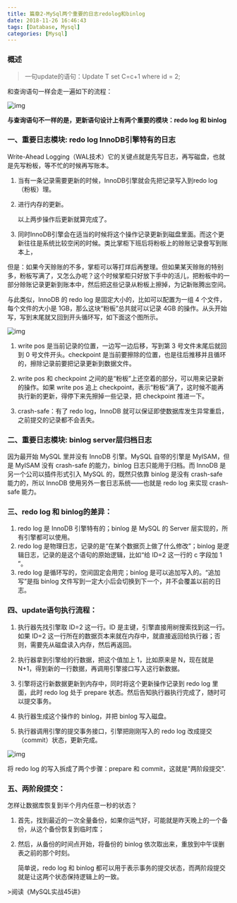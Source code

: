 ```yaml
---
title: 篇章2-MySql两个重要的日志redolog和binlog
date: 2018-11-26 16:46:43
tags: [Database, Mysql]
categories: [Mysql]
---
```


### 概述

> 一句update的语句：Update T set C=c+1 where id = 2;

和查询语句一样会走一遍如下的流程：

![img](https://cdn.jsdelivr.net/gh/wenPKtalk/pictures@master/blog/20220412/17_00/watermark,type_ZmFuZ3poZW5naGVpdGk,shadow_10,text_aHR0cHM6Ly9ibG9nLmNzZG4ubmV0L3dlbnBlbmcxMg==,size_16,color_FFFFFF,t_70.png)![点击并拖拽以移动](data:image/gif;base64,R0lGODlhAQABAPABAP///wAAACH5BAEKAAAALAAAAAABAAEAAAICRAEAOw==)

**与查询语句不一样的是，更新语句设计上有两个重要的模块：redo log 和 binlog**

### 一、重要日志模块: redo log InnoDB引擎特有的日志

Write-Ahead Logging（WAL技术）它的关键点就是先写日志，再写磁盘，也就是先写粉板，等不忙的时候再写账本。

1. 当有一条记录需要更新的时候，InnoDB引擎就会先把记录写入到redo log（粉板）理。

2. 进行内存的更新。

   以上两步操作后更新就算完成了。

3. 同时InnoDB引擎会在适当的时候将这个操作记录更新到磁盘里面。而这个更新往往是系统比较空闲的时候。类比掌柜下班后将粉板上的赊账记录誊写到账本上，

但是：如果今天赊账的不多，掌柜可以等打烊后再整理。但如果某天赊账的特别多，粉板写满了，又怎么办呢？这个时候掌柜只好放下手中的活儿，把粉板中的一部分赊账记录更新到账本中，然后把这些记录从粉板上擦掉，为记新账腾出空间。

与此类似，InnoDB 的 redo log 是固定大小的，比如可以配置为一组 4 个文件，每个文件的大小是 1GB，那么这块“粉板”总共就可以记录 4GB 的操作。从头开始写，写到末尾就又回到开头循环写，如下面这个图所示。

![img](https://cdn.jsdelivr.net/gh/wenPKtalk/pictures@master/blog/20220412/17_05/watermark,type_ZmFuZ3poZW5naGVpdGk,shadow_10,text_aHR0cHM6Ly9ibG9nLmNzZG4ubmV0L3dlbnBlbmcxMg==,size_16,color_FFFFFF,t_70-20220412170519468.png)![点击并拖拽以移动](data:image/gif;base64,R0lGODlhAQABAPABAP///wAAACH5BAEKAAAALAAAAAABAAEAAAICRAEAOw==)

1. write pos 是当前记录的位置，一边写一边后移，写到第 3 号文件末尾后就回到 0 号文件开头。checkpoint 是当前要擦除的位置，也是往后推移并且循环的，擦除记录前要把记录更新到数据文件。

2. write pos 和 checkpoint 之间的是“粉板”上还空着的部分，可以用来记录新的操作。如果 write pos 追上 checkpoint，表示“粉板”满了，这时候不能再执行新的更新，得停下来先擦掉一些记录，把 checkpoint 推进一下。

3. crash-safe：有了 redo log，InnoDB 就可以保证即使数据库发生异常重启，之前提交的记录都不会丢失。

### 二、重要日志模块: binlog server层归档日志

因为最开始 MySQL 里并没有 InnoDB 引擎。MySQL 自带的引擎是 MyISAM，但是 MyISAM 没有 crash-safe 的能力，binlog 日志只能用于归档。而 InnoDB 是另一个公司以插件形式引入 MySQL 的，既然只依靠 binlog 是没有 crash-safe 能力的，所以 InnoDB 使用另外一套日志系统——也就是 redo log 来实现 crash-safe 能力。

### 三、redo log 和 binlog的差异：

1. redo log 是 InnoDB 引擎特有的；binlog 是 MySQL 的 Server 层实现的，所有引擎都可以使用。
2. redo log 是物理日志，记录的是“在某个数据页上做了什么修改”；binlog 是逻辑日志，记录的是这个语句的原始逻辑，比如“给 ID=2 这一行的 c 字段加 1 ”。
3. redo log 是循环写的，空间固定会用完；binlog 是可以追加写入的。“追加写”是指 binlog 文件写到一定大小后会切换到下一个，并不会覆盖以前的日志。

### 四、update语句执行流程：

1. 执行器先找引擎取 ID=2 这一行。ID 是主键，引擎直接用树搜索找到这一行。如果 ID=2 这一行所在的数据页本来就在内存中，就直接返回给执行器；否则，需要先从磁盘读入内存，然后再返回。

2. 执行器拿到引擎给的行数据，把这个值加上 1，比如原来是 N，现在就是 N+1，得到新的一行数据，再调用引擎接口写入这行新数据。

3. 引擎将这行新数据更新到内存中，同时将这个更新操作记录到 redo log 里面，此时 redo log 处于 prepare 状态。然后告知执行器执行完成了，随时可以提交事务。

4. 执行器生成这个操作的 binlog，并把 binlog 写入磁盘。

5. 执行器调用引擎的提交事务接口，引擎把刚刚写入的 redo log 改成提交（commit）状态，更新完成。

![img](https://cdn.jsdelivr.net/gh/wenPKtalk/pictures@master/blog/20220412/17_04/watermark,type_ZmFuZ3poZW5naGVpdGk,shadow_10,text_aHR0cHM6Ly9ibG9nLmNzZG4ubmV0L3dlbnBlbmcxMg==,size_16,color_FFFFFF,t_70-20220412170428798.png)![点击并拖拽以移动](data:image/gif;base64,R0lGODlhAQABAPABAP///wAAACH5BAEKAAAALAAAAAABAAEAAAICRAEAOw==)

将 redo log 的写入拆成了两个步骤：prepare 和 commit，这就是"两阶段提交".

### 五、两阶段提交：

怎样让数据库恢复到半个月内任意一秒的状态？

1. 首先，找到最近的一次全量备份，如果你运气好，可能就是昨天晚上的一个备份，从这个备份恢复到临时库；

2. 然后，从备份的时间点开始，将备份的 binlog 依次取出来，重放到中午误删表之前的那个时刻。

   简单说，redo log 和 binlog 都可以用于表示事务的提交状态，而两阶段提交就是让这两个状态保持逻辑上的一致。

\>阅读《MySQL实战45讲》
